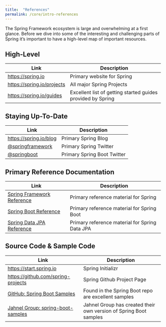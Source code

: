```yaml
---
title:  "References"
permalink: /core/intro-references
---
```


The Spring Framework ecosystem is large and overwhelming at a first glance. Before we dive into some of the interesting and challenging parts of Spring it’s important to have a high-level map of important resources. 

## High-Level

Link                       | Description                                                 |
-------------------------- | ----------------------------------------------------------- |
https://spring.io          | Primary website for Spring                                  |
https://spring.io/projects | All major Spring Projects                                   |
https://spring.io/guides   | Excellent list of getting started guides provided by Spring |

## Staying Up-To-Date

Link                       | Description                                               |
-------------------------- | --------------------------------------------------------- |
https://spring.io/blog     | Primary Spring Blog                                       |
[@springframework](https://twitter.com/springframework) | Primary Spring Twitter       |
[@springboot](https://twitter.com/springboot)           | Primary Spring Boot Twitter  |

## Primary Reference Documentation

Link                       | Description                                               |
-------------------------- | --------------------------------------------------------- |
[Spring Framework Reference](https://docs.spring.io/spring-framework/docs/current/spring-framework-reference/index.html)     | Primary reference material for Spring |
[Spring Boot Reference](https://docs.spring.io/spring-boot/docs/current/reference/htmlsingle/) | Primary reference material for Spring Boot       |
[Spring Data JPA Reference](https://docs.spring.io/spring-data/jpa/docs/current/reference/html/)           | Primary reference material for Spring Data JPA  |

## Source Code & Sample Code

Link                       | Description                                               |
-------------------------- | --------------------------------------------------------- |
https://start.spring.io    | Spring Initializr  |
https://github.com/spring-projects | Spring Github Project Page |
[GitHub: Spring Boot Samples](https://github.com/spring-projects/spring-boot/tree/master/spring-boot-samples) | Found in the Spring Boot repo are excellent samples |
[Jahnel Group: spring-boot-samples](https://github.com/JahnelGroup/spring-boot-samples)           | Jahnel Group has created their own version of Spring Boot samples |